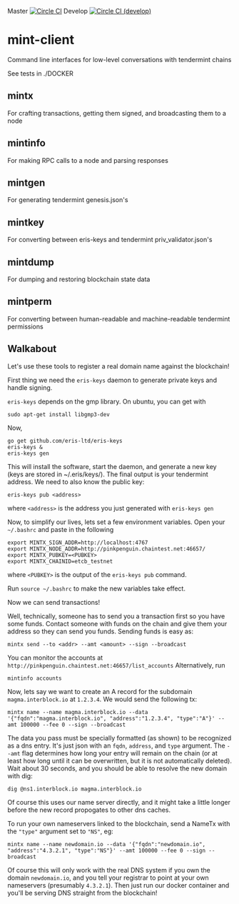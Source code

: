 
Master [![Circle CI](https://circleci.com/gh/eris-ltd/mint-client/tree/master.svg?style=svg)](https://circleci.com/gh/eris-ltd/mint-client)
 Develop [![Circle CI (develop)](https://circleci.com/gh/eris-ltd/mint-client/tree/develop.svg?style=svg)](https://circleci.com/gh/eris-ltd/mint-client)

# mint-client
Command line interfaces for low-level conversations with tendermint chains

See tests in ./DOCKER

mintx
-----

For crafting transactions, getting them signed, and broadcasting them to a node

mintinfo
--------

For making RPC calls to a node and parsing responses

mintgen 
-------

For generating tendermint genesis.json's

mintkey
--------

For converting between eris-keys and tendermint priv_validator.json's

mintdump
--------

For dumping and restoring blockchain state data

mintperm
---------

For converting between human-readable and machine-readable tendermint permissions


Walkabout
---------

Let's use these tools to register a real domain name against the blockchain!

First thing we need the `eris-keys` daemon to generate private keys and handle signing.

`eris-keys` depends on the gmp library. On ubuntu, you can get with

```
sudo apt-get install libgmp3-dev
```

Now,

```
go get github.com/eris-ltd/eris-keys
eris-keys &
eris-keys gen
```

This will install the software, start the daemon, and generate a new key (keys are stored in ~/.eris/keys/).
The final output is your tendermint address. We need to also know the public key:

```
eris-keys pub <address>
```

where `<address>` is the address you just generated with `eris-keys gen`

Now, to simplify our lives, lets set a few environment variables.
Open your `~/.bashrc` and paste in the following

```
export MINTX_SIGN_ADDR=http://localhost:4767
export MINTX_NODE_ADDR=http://pinkpenguin.chaintest.net:46657/
export MINTX_PUBKEY=<PUBKEY>
export MINTX_CHAINID=etcb_testnet
```

where `<PUBKEY>` is the output of the `eris-keys pub` command.

Run `source ~/.bashrc` to make the new variables take effect.

Now we can send transactions!

Well, technically, someone has to send you a transaction first so you have some funds. 
Contact someone with funds on the chain and give them your address so they can send you funds. 
Sending funds is easy as:

```
mintx send --to <addr> --amt <amount> --sign --broadcast
```

You can monitor the accounts at `http://pinkpenguin.chaintest.net:46657/list_accounts`
Alternatively, run

```
mintinfo accounts
```

Now, lets say we want to create an A record for the subdomain `magma.interblock.io` at `1.2.3.4`. 
We would send the following tx:

```
mintx name --name magma.interblock.io --data '{"fqdn":"magma.interblock.io", "address":"1.2.3.4", "type":"A"}' --amt 100000 --fee 0 --sign --broadcast
```

The data you pass must be specially formatted (as shown) to be recognized as a dns entry.
It's just json with an `fqdn`, `address`, and `type` argument.
The `--amt` flag determines how long your entry will remain on the chain (or at least how long until it can be overwritten,
but it is not automatically deleted). Wait about 30 seconds, and you should be able to resolve the new domain with dig:

```
dig @ns1.interblock.io magma.interblock.io
```

Of course this uses our name server directly, and it might take a little longer before the new record propogates 
to other dns caches.

To run your own nameservers linked to the blockchain, send a NameTx with the `"type"` argument set to `"NS"`, eg:

```
mintx name --name newdomain.io --data '{"fqdn":"newdomain.io", "address":"4.3.2.1", "type":"NS"}' --amt 100000 --fee 0 --sign --broadcast
```

Of course this will only work with the real DNS system if you own the domain `newdomain.io`, and you tell your registrar to point at your own nameservers (presumably `4.3.2.1`). Then just run our docker container and you'll be serving DNS straight from the blockchain!


